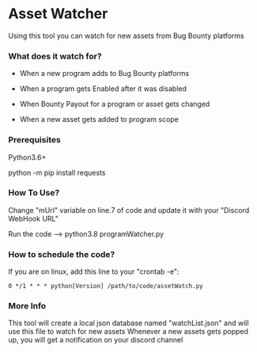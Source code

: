 # Asset Watcher
Using this tool you can watch for new assets from Bug Bounty platforms

### What does it watch for?
- When a new program adds to Bug Bounty platforms

- When a program gets Enabled after it was disabled

- When Bounty Payout for a program or asset gets changed

- When a new asset gets added to program scope


### Prerequisites
Python3.6+

python -m pip install requests

### How To Use?
Change "mUrl" variable on line.7 of code and update it with your "Discord WebHook URL"

Run the code --> python3.8 programWatcher.py


### How to schedule the code?
If you are on linux, add this line to your "crontab -e":
```
0 */1 * * * python[Version] /path/to/code/assetWatch.py
```

### More Info
This tool will create a local json database named "watchList.json" and will use this file to watch for new assets
Whenever a new assets gets popped up, you will get a notification on your discord channel
